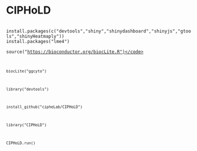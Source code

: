 # CIPHoLD
<code>
install.packages(c("devtools","shiny","shinydashboard","shinyjs","gtools","shinyHeatmaply"))
install.packages("lme4")
</code>

<code>source("https://bioconductor.org/biocLite.R")</code>

<code>biocLite("ggcyto")</code>

<code>library("devtools") </code>

<code>install_github("cipheLab/CIPHoLD")</code>

<code>library("CIPHoLD")</code>

<code>CIPHoLD.run()</code>
